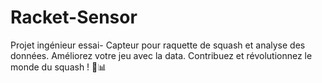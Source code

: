 # Racket-Sensor
Projet ingénieur essai- Capteur pour raquette de squash et analyse des données. Améliorez votre jeu avec la data. Contribuez et révolutionnez le monde du squash ! 🎾📊
